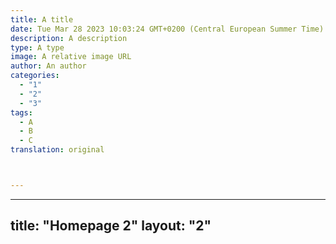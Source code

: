 ```yaml
---
title: A title
date: Tue Mar 28 2023 10:03:24 GMT+0200 (Central European Summer Time)
description: A description
type: A type
image: A relative image URL
author: An author
categories:
  - "1"
  - "2"
  - "3"
tags:
  - A
  - B
  - C
translation: original



---
```

---
title: "Homepage 2"
layout: "2"
---